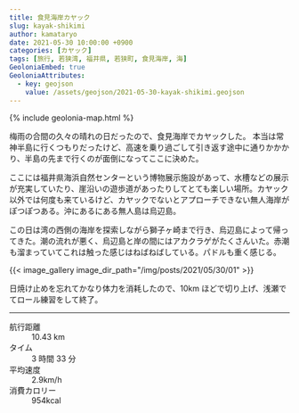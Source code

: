 ```yaml
---
title: 食見海岸カヤック
slug: kayak-shikimi
author: kamataryo
date: 2021-05-30 10:00:00 +0900
categories: [カヤック]
tags: [旅行, 若狭湾, 福井県, 若狭町, 食見海岸, 海]
GeoloniaEmbed: true
GeoloniaAttributes:
  - key: geojson
    value: /assets/geojson/2021-05-30-kayak-shikimi.geojson
---
```


{% include geolonia-map.html %}

梅雨の合間の久々の晴れの日だったので、食見海岸でカヤックした。
本当は常神半島に行くつもりだったけど、高速を乗り過ごして引き返す途中に通りかかかり、半島の先まで行くのが面倒になってここに決めた。

ここには福井県海浜自然センターという博物展示施設があって、水槽などの展示が充実していたり、崖沿いの遊歩道があったりしてとても楽しい場所。カヤック以外では何度も来ているけど、カヤックでないとアプローチできない無人海岸がぽつぽつある。沖にあるにある無人島は烏辺島。

この日は湾の西側の海岸を探索しながら獅子ヶ崎まで行き、烏辺島によって帰ってきた。潮の流れが悪く、烏辺島と岸の間にはアカクラゲがたくさんいた。赤潮も溜まっていてこれは触った感じはねばねばしている。パドルも重く感じる。

{{< image_gallery image_dir_path="/img/posts/2021/05/30/01" >}}

日焼け止めを忘れてかなり体力を消耗したので、10km ほどで切り上げ、浅瀬でてロール練習をして終了。

---

<dl>
<dt>航行距離</dt><dd>10.43 km</dd>
<dt>タイム</dt><dd>3 時間 33 分</dd>
<dt>平均速度</dt><dd>2.9km/h</dd>
<dt>消費カロリー</dt><dd>954kcal</dd>
</dl>

